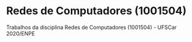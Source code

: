 # Redes de Computadores (1001504)
Trabalhos da disciplina Redes de Computadores (1001504) - UFSCar 2020/ENPE
